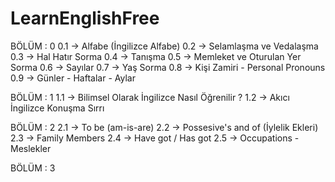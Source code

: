 # LearnEnglishFree

BÖLÜM : 0
0.1 -> Alfabe (İngilizce Alfabe)
0.2 -> Selamlaşma ve Vedalaşma
0.3 -> Hal Hatır Sorma
0.4 -> Tanışma
0.5 -> Memleket ve Oturulan Yer Sorma
0.6 -> Sayılar
0.7 -> Yaş Sorma
0.8 -> Kişi Zamiri - Personal Pronouns
0.9 -> Günler - Haftalar - Aylar



BÖLÜM : 1
1.1 -> Bilimsel Olarak İngilizce Nasıl Öğrenilir ?
1.2 -> Akıcı İngilizce Konuşma Sırrı


BÖLÜM : 2
2.1 -> To be (am-is-are)
2.2 -> Possesive's and of (İylelik Ekleri)
2.3 -> Family Members
2.4 -> Have got / Has got
2.5 -> Occupations - Meslekler


BÖLÜM : 3
